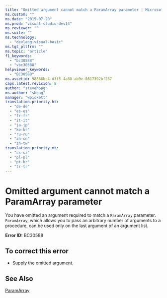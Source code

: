 ```yaml
---
title: "Omitted argument cannot match a ParamArray parameter | Microsoft Docs"
ms.custom: ""
ms.date: "2015-07-20"
ms.prod: "visual-studio-dev14"
ms.reviewer: ""
ms.suite: ""
ms.technology: 
  - "devlang-visual-basic"
ms.tgt_pltfrm: ""
ms.topic: "article"
f1_keywords: 
  - "bc30588"
  - "vbc30588"
helpviewer_keywords: 
  - "BC30588"
ms.assetid: 98866bc4-d3f5-4a80-ab9e-0817392bf237
caps.latest.revision: 8
author: "stevehoag"
ms.author: "shoag"
manager: "wpickett"
translation.priority.ht: 
  - "de-de"
  - "es-es"
  - "fr-fr"
  - "it-it"
  - "ja-jp"
  - "ko-kr"
  - "ru-ru"
  - "zh-cn"
  - "zh-tw"
translation.priority.mt: 
  - "cs-cz"
  - "pl-pl"
  - "pt-br"
  - "tr-tr"
---
```

# Omitted argument cannot match a ParamArray parameter
You have omitted an argument required to match a `ParamArray` parameter. `ParamArray`, which allows you to pass an arbitrary number of arguments to a procedure, can be used only on the last argument of an argument list.  
  
 **Error ID:** BC30588  
  
## To correct this error  
  
-   Supply the omitted argument.  
  
## See Also  
 [ParamArray](../../visual-basic/language-reference/modifiers/paramarray.md)